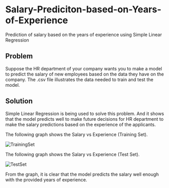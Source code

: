 # Salary-Prediciton-based-on-Years-of-Experience
Prediction of salary based on the years of experience using Simple Linear Regression

## Problem
Suppose the HR department of your company wants you to make a model to predict the salary of new employees based on the data they have on the company. The .csv file illustrates the data needed to train and test the model.

## Solution
Simple Linear Regression is being used to solve this problem. And it shows that the model predicts well to make future decisions for HR department to make the salary predictions based on the experience of the applicants.

The following graph shows the Salary vs Experience (Training Set).

![TrainingSet](https://github.com/Akira6713/Simple-Linear-Regression/assets/66973202/8a09c353-37ee-4342-badc-131fc9cb793b)

The following graph shows the Salary vs Experience (Test Set).

![TestSet](https://github.com/Akira6713/Simple-Linear-Regression/assets/66973202/8854c1df-a6b9-4303-8db9-f34bb5f4954e)

From the graph, it is clear that the model predicts the salary well enough with the provided years of experience.
